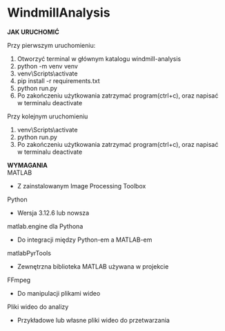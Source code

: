 # WindmillAnalysis
**JAK URUCHOMIĆ**<br />

Przy pierwszym uruchomieniu:
1. Otworzyć terminal w głównym katalogu windmill-analysis<br />
2. python -m venv venv<br />
3. venv\Scripts\activate<br />
4. pip install -r requirements.txt<br />
5. python run.py<br />
6. Po zakończeniu użytkowania zatrzymać program(ctrl+c), oraz napisać w terminalu deactivate<br />

Przy kolejnym uruchomieniu
1. venv\Scripts\activate<br />
2. python run.py<br />
3. Po zakończeniu użytkowania zatrzymać program(ctrl+c), oraz napisać w terminalu deactivate<br />

**WYMAGANIA**<br />
MATLAB
* Z zainstalowanym Image Processing Toolbox

Python
* Wersja 3.12.6 lub nowsza

matlab.engine dla Pythona
* Do integracji między Python-em a MATLAB-em

matlabPyrTools
* Zewnętrzna biblioteka MATLAB używana w projekcie

FFmpeg
* Do manipulacji plikami wideo

Pliki wideo do analizy
* Przykładowe lub własne pliki wideo do przetwarzania

